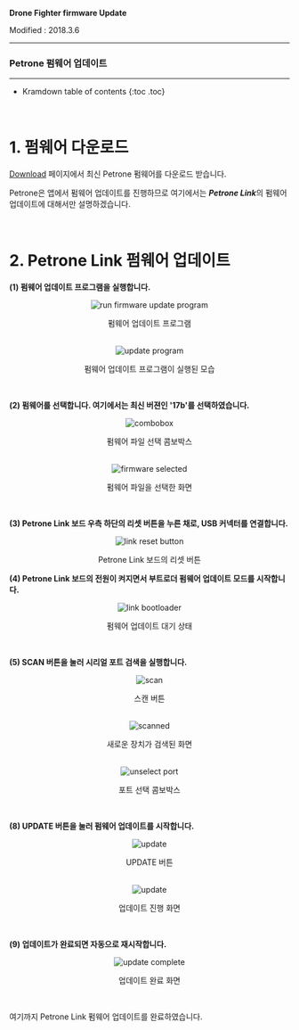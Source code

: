 **Drone Fighter firmware Update**

Modified : 2018.3.6

---

<h3>Petrone 펌웨어 업데이트</h3>

---

* Kramdown table of contents
{:toc .toc}

<br>

# 1. 펌웨어 다운로드

[Download](/download/) 페이지에서 최신 Petrone 펌웨어를 다운로드 받습니다.

Petrone은 앱에서 펌웨어 업데이트를 진행하므로 여기에서는 ***Petrone Link***의 펌웨어 업데이트에 대해서만 설명하겠습니다.


<br>


# 2. Petrone Link 펌웨어 업데이트

<b>(1) 펌웨어 업데이트 프로그램을 실행합니다.</b>

<div align="center">
    <img src="0_link_1_folder.jpg" alt="run firmware update program">
    <p>펌웨어 업데이트 프로그램</p>
</div>
<br>

<div align="center">
    <img src="0_link_2_program.jpg" alt="update program">
    <p>펌웨어 업데이트 프로그램이 실행된 모습</p>
</div>
<br>

<b>(2) 펌웨어를 선택합니다. 여기에서는 최신 버젼인 '17b'를 선택하였습니다.</b>

<div align="center">
    <img src="0_link_3_combobox.jpg" alt="combobox">
    <p>펌웨어 파일 선택 콤보박스</p>
</div>
<br>

<div align="center">
    <img src="0_link_4_fileselected.jpg" alt="firmware selected">
    <p>펌웨어 파일을 선택한 화면</p>
</div>
<br>

<b>(3) Petrone Link 보드 우측 하단의 리셋 버튼을 누른 채로, USB 커넥터를 연결합니다.</b>

<div align="center">
    <img src="0_link_5_resetbutton.jpg" alt="link reset button">
    <p>Petrone Link 보드의 리셋 버튼</p>
</div>

<b>(4) Petrone Link 보드의 전원이 켜지면서 부트로더 펌웨어 업데이트 모드를 시작합니다.</b>

<div align="center">
    <img src="0_link_6_bootloader.jpg" alt="link bootloader">
    <p>펌웨어 업데이트 대기 상태</p>
</div>
<br>

<b>(5) SCAN 버튼을 눌러 시리얼 포트 검색을 실행합니다.</b>

<div align="center">
    <img src="0_link_7_scan.jpg" alt="scan">
    <p>스캔 버튼</p>
</div>
<br>

<div align="center">
    <img src="0_link_8_scanned.jpg" alt="scanned">
    <p>새로운 장치가 검색된 화면</p>
</div>
<br>

<div align="center">
    <img src="0_link_9_portcombobox.jpg" alt="unselect port">
    <p>포트 선택 콤보박스</p>
</div>
<br>

<b>(8) UPDATE 버튼을 눌러 펌웨어 업데이트를 시작합니다.</b>

<div align="center">
    <img src="0_link_10_updatebutton.jpg" alt="update">
    <p>UPDATE 버튼</p>
</div>
<br>

<div align="center">
    <img src="0_link_11_update.jpg" alt="update">
    <p>업데이트 진행 화면</p>
</div>
<br>

<b>(9) 업데이트가 완료되면 자동으로 재시작합니다.</b>

<div align="center">
    <img src="0_link_12_updatecomplete.jpg" alt="update complete">
    <p>업데이트 완료 화면</p>
</div>
<br>


여기까지 Petrone Link 펌웨어 업데이트를 완료하였습니다.


